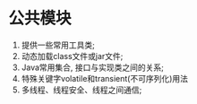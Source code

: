# 公共模块
1. 提供一些常用工具类;
2. 动态加载class文件或jar文件;
3. Java常用集合, 接口与实现类之间的关系;
4. 特殊关键字volatile和transient(不可序列化)用法
5. 多线程、线程安全、线程之间通信;